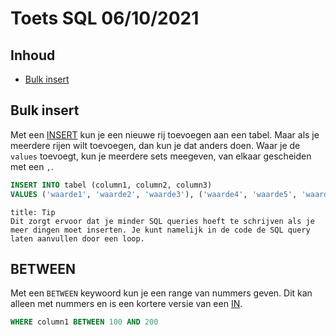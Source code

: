 # Toets SQL 06/10/2021

## Inhoud

- [Bulk insert](#Bulk%20insert)

## Bulk insert

Met een [INSERT](../week38/SQL-2021-09-22-H.md#INSERT) kun je een nieuwe rij toevoegen aan een tabel. Maar als je meerdere rijen wilt toevoegen, dan kun je dat anders doen. Waar je de `values` toevoegt, kun je meerdere sets meegeven, van elkaar gescheiden met een `,`.

```sql
INSERT INTO tabel (column1, column2, column3)
VALUES ('waarde1', 'waarde2', 'waarde3'), ('waarde4', 'waarde5', 'waarde6')
```

```ad-info
title: Tip
Dit zorgt ervoor dat je minder SQL queries hoeft te schrijven als je meer dingen moet inserten. Je kunt namelijk in de code de SQL query laten aanvullen door een loop.
```

## BETWEEN

Met een `BETWEEN` keywoord kun je een range van nummers geven. Dit kan alleen met nummers en is een kortere versie van een [IN](../week39/SQL-2021-09-30-H.md#IN).

```sql
WHERE column1 BETWEEN 100 AND 200
```

```

```

